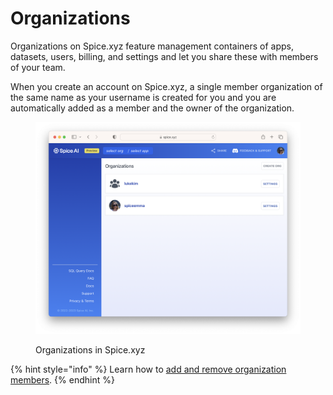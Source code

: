 # Organizations

Organizations on Spice.xyz feature management containers of apps, datasets, users, billing, and settings and let you share these with members of your team.

When you create an account on Spice.xyz, a single member organization of the same name as your username is created for you and you are automatically added as a member and the owner of the organization.

<figure><img src="../.gitbook/assets/image (3).png" alt="Organizations"><figcaption><p>Organizations in Spice.xyz</p></figcaption></figure>

{% hint style="info" %}
Learn how to [add and remove organization members](../portal/organizations.md).&#x20;
{% endhint %}
